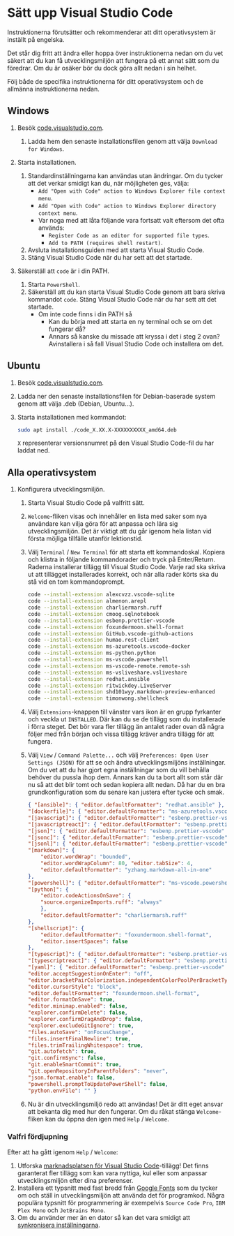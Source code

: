 # Sätt upp Visual Studio Code

Instruktionerna förutsätter och rekommenderar att ditt operativsystem är inställt på engelska.

Det står dig fritt att ändra eller hoppa över instruktionerna nedan om du vet säkert att du kan få utvecklingsmiljön att fungera på ett annat sätt som du föredrar. Om du är osäker bör du dock göra allt nedan i sin helhet.

Följ både de specifika instruktionerna för ditt operativsystem och de allmänna instruktionerna nedan.

## Windows

1. Besök [code.visualstudio.com](https://code.visualstudio.com/).
    1. Ladda hem den senaste installationsfilen genom att välja `Download for Windows`.
2. Starta installationen.
    1. Standardinställningarna kan användas utan ändringar. Om du tycker att det verkar smidigt kan du, när möjligheten ges, välja:
        - `Add "Open with Code" action to Windows Explorer file context menu`.
        - `Add "Open with Code" action to Windows Explorer directory context menu`.
        - Var noga med att låta följande vara fortsatt valt eftersom det ofta används:
            - `Register Code as an editor for supported file types`.
            - `Add to PATH (requires shell restart)`.
    2. Avsluta installationsguiden med att starta Visual Studio Code.
    3. Stäng Visual Studio Code när du har sett att det startade.

3. Säkerställ att `code` är i din PATH.
    1. Starta `PowerShell`.
    2. Säkerställ att du kan starta Visual Studio Code genom att bara skriva kommandot `code`. Stäng Visual Studio Code när du har sett att det startade.
        - Om inte code finns i din PATH så
            - Kan du börja med att starta en ny terminal och se om det fungerar då?
            - Annars så kanske du missade att kryssa i det i steg 2 ovan? Avinstallera i så fall Visual Studio Code och installera om det.

## Ubuntu

1. Besök [code.visualstudio.com](https://code.visualstudio.com/).
2. Ladda ner den senaste installationsfilen för Debian-baserade system genom att välja .deb (Debian, Ubuntu...).
3. Starta installationen med kommandot:

    ```bash
    sudo apt install ./code_X.XX.X-XXXXXXXXXX_amd64.deb
    ```

    `X` representerar versionsnumret på den Visual Studio Code-fil du har laddat ned.

## Alla operativsystem

1. Konfigurera utvecklingsmiljön.
    1. Starta Visual Studio Code på valfritt sätt.
    2. `Welcome`-fliken visas och innehåller en lista med saker som nya användare kan vilja göra för att anpassa och lära sig utvecklingsmiljön. Det är viktigt att du går igenom hela listan vid första möjliga tillfälle utanför lektionstid.
    3. Välj `Terminal` / `New Terminal` för att starta ett kommandoskal. Kopiera och klistra in följande kommandorader och tryck på Enter/Return. Raderna installerar tillägg till Visual Studio Code. Varje rad ska skriva ut att tillägget installerades korrekt, och när alla rader körts ska du stå vid en tom kommandoprompt.

        ```bash
        code --install-extension alexcvzz.vscode-sqlite
        code --install-extension almenon.arepl
        code --install-extension charliermarsh.ruff
        code --install-extension cmoog.sqlnotebook
        code --install-extension esbenp.prettier-vscode
        code --install-extension foxundermoon.shell-format
        code --install-extension GitHub.vscode-github-actions
        code --install-extension humao.rest-client
        code --install-extension ms-azuretools.vscode-docker
        code --install-extension ms-python.python
        code --install-extension ms-vscode.powershell
        code --install-extension ms-vscode-remote.remote-ssh
        code --install-extension ms-vsliveshare.vsliveshare
        code --install-extension redhat.ansible
        code --install-extension ritwickdey.LiveServer
        code --install-extension shd101wyy.markdown-preview-enhanced
        code --install-extension timonwong.shellcheck
        ```

    4. Välj `Extensions`-knappen till vänster vars ikon är en grupp fyrkanter och veckla ut `INSTALLED`. Där kan du se de tillägg som du installerade i förra steget. Det bör vara fler tillägg än antalet rader ovan då några följer med från början och vissa tillägg kräver andra tillägg för att fungera.
    5. Välj `View` / `Command Palette...` och välj `Preferences: Open User Settings (JSON)` för att se och ändra utvecklingsmiljöns inställningar. Om du vet att du har gjort egna inställningar som du vill behålla behöver du pussla ihop dem. Annars kan du ta bort allt som står där nu så att det blir tomt och sedan kopiera allt nedan. Då har du en bra grundkonfiguration som du senare kan justera efter tycke och smak.

        ```json
        { "[ansible]": { "editor.defaultFormatter": "redhat.ansible" },
        "[dockerfile]": { "editor.defaultFormatter": "ms-azuretools.vscode-docker" },
        "[javascript]": { "editor.defaultFormatter": "esbenp.prettier-vscode" },
        "[javascriptreact]": { "editor.defaultFormatter": "esbenp.prettier-vscode" },
        "[json]": { "editor.defaultFormatter": "esbenp.prettier-vscode" },
        "[jsonc]": { "editor.defaultFormatter": "esbenp.prettier-vscode" },
        "[jsonl]": { "editor.defaultFormatter": "esbenp.prettier-vscode" },
        "[markdown]": {
            "editor.wordWrap": "bounded",
            "editor.wordWrapColumn": 80, "editor.tabSize": 4,
            "editor.defaultFormatter": "yzhang.markdown-all-in-one"
        },
        "[powershell]": { "editor.defaultFormatter": "ms-vscode.powershell" },
        "[python]": {
            "editor.codeActionsOnSave": {
            "source.organizeImports.ruff": "always"
            },
            "editor.defaultFormatter": "charliermarsh.ruff"
        },
        "[shellscript]": {
            "editor.defaultFormatter": "foxundermoon.shell-format",
            "editor.insertSpaces": false
        },
        "[typescript]": { "editor.defaultFormatter": "esbenp.prettier-vscode" },
        "[typescriptreact]": { "editor.defaultFormatter": "esbenp.prettier-vscode" },
        "[yaml]": { "editor.defaultFormatter": "esbenp.prettier-vscode" },
        "editor.acceptSuggestionOnEnter": "off",
        "editor.bracketPairColorization.independentColorPoolPerBracketType": true,
        "editor.cursorStyle": "block",
        "editor.defaultFormatter": "foxundermoon.shell-format",
        "editor.formatOnSave": true,
        "editor.minimap.enabled": false,
        "explorer.confirmDelete": false,
        "explorer.confirmDragAndDrop": false,
        "explorer.excludeGitIgnore": true,
        "files.autoSave": "onFocusChange",
        "files.insertFinalNewline": true,
        "files.trimTrailingWhitespace": true,
        "git.autofetch": true,
        "git.confirmSync": false,
        "git.enableSmartCommit": true,
        "git.openRepositoryInParentFolders": "never",
        "json.format.enable": false,
        "powershell.promptToUpdatePowerShell": false,
        "python.envFile": "" }
        ```

    6. Nu är din utvecklingsmiljö redo att användas! Det är ditt eget ansvar att bekanta dig med hur den fungerar. Om du råkat stänga `Welcome`-fliken kan du öppna den igen med `Help` / `Welcome`.

### Valfri fördjupning

Efter att ha gått igenom `Help` / `Welcome`:

1. Utforska [marknadsplatsen för Visual Studio Code](https://marketplace.visualstudio.com/VSCode)-tillägg! Det finns garanterat fler tillägg som kan vara nyttiga, kul eller som anpassar utvecklingsmiljön efter dina preferenser.
2. Installera ett typsnitt med fast bredd från [Google Fonts](https://fonts.google.com/?preview.size=16&classification=Monospace&sort=popularity) som du tycker om och ställ in utvecklingsmiljön att använda det för programkod. Några populära typsnitt för programmering är exempelvis `Source Code Pro`, `IBM Plex Mono` och `JetBrains Mono`.
3. Om du använder mer än en dator så kan det vara smidigt att [synkronisera inställningarna](https://code.visualstudio.com/docs/editor/settings-sync).
